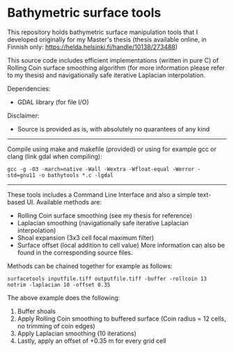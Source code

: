 # Bathymetric surface tools
This repository holds bathymetric surface manipulation tools that I developed originally for my Master's thesis (thesis available online, in Finnish only: https://helda.helsinki.fi/handle/10138/273488)

This source code includes efficient implementations (written in pure C) of Rolling Coin surface smoothing algorithm (for more information please refer to my thesis) and navigationally safe iterative Laplacian interpolation.

Dependencies:
  - GDAL library (for file I/O)

Disclaimer:
  - Source is provided as is, with absolutely no quarantees of any kind
  
----

Compile using make and makefile (provided) or using for example gcc or clang (link gdal when compiling):

```
gcc -g -O3 -march=native -Wall -Wextra -Wfloat-equal -Werror -std=gnu11 -o bathytools *.c -lgdal
```
----
These tools includes a Command Line Interface and also a simple text-based UI. Available methods are:
* Rolling Coin surface smoothing (see my thesis for reference)
* Laplacian smoothing (navigationally safe iterative Laplacian interpolation)
* Shoal expansion (3x3 cell focal maximum filter)
* Surface offset (local addition to cell value)
More information can also be found in the corresponding source files.

Methods can be chained together for example as follows:
```
surfacetools inputfile.tiff outputfile.tiff -buffer -rollcoin 13 notrim -laplacian 10 -offset 0.35
```
The above example does the following:
1. Buffer shoals
2. Apply Rolling Coin smoothing to buffered surface (Coin radius = 12 cells, no trimming of coin edges)
3. Apply Laplacian smoothing (10 iterations)
4. Lastly, apply an offset of +0.35 m for every grid cell
